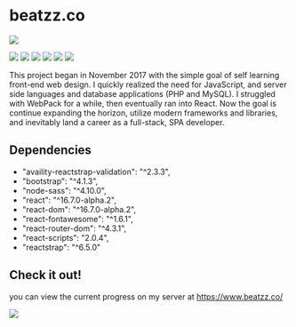 # beatzz.co

![](https://github.com/elsheepo/beatzz.co/blob/master/src/img/blacksheep.png?raw=true)

![](https://img.shields.io/github/stars/pandao/editor.md.svg) ![](https://img.shields.io/github/forks/pandao/editor.md.svg) ![](https://img.shields.io/github/tag/pandao/editor.md.svg) ![](https://img.shields.io/github/release/pandao/editor.md.svg) ![](https://img.shields.io/github/issues/pandao/editor.md.svg) ![](https://img.shields.io/bower/v/editor.md.svg)

This project began in November 2017 with the simple goal of self learning front-end web design. I quickly realized the need for JavaScript, and server side languages and database applications (PHP and MySQL). I struggled with WebPack for a while, then eventually ran into React. Now the goal is continue expanding the horizon, utilize modern frameworks and libraries, and inevitably land a career as a full-stack, SPA developer.

## Dependencies

- "availity-reactstrap-validation": "^2.3.3",
- "bootstrap": "^4.1.3",
- "node-sass": "^4.10.0",
- "react": "^16.7.0-alpha.2",
- "react-dom": "^16.7.0-alpha.2",
- "react-fontawesome": "^1.6.1",
- "react-router-dom": "^4.3.1",
- "react-scripts": "2.0.4",
- "reactstrap": "^6.5.0"

## Check it out!

you can view the current progress on my server at https://www.beatzz.co/

![](https://github.com/elsheepo/beatzz.co/blob/master/src/img/Capture.PNG?raw=true)
